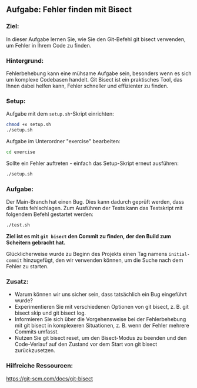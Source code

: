 ## Aufgabe: Fehler finden mit Bisect

### Ziel:

In dieser Aufgabe lernen Sie, wie Sie den Git-Befehl git bisect verwenden, um Fehler in Ihrem Code zu finden.

### Hintergrund:

Fehlerbehebung kann eine mühsame Aufgabe sein, besonders wenn es sich um komplexe Codebasen handelt. Git Bisect ist ein praktisches Tool, das Ihnen dabei helfen kann, Fehler schneller und effizienter zu finden.

### Setup:

Aufgabe mit dem `setup.sh`-Skript einrichten:

```bash
chmod +x setup.sh
./setup.sh
```

Aufgabe im Unterordner "exercise" bearbeiten:

```bash
cd exercise
```

Sollte ein Fehler auftreten - einfach das Setup-Skript erneut ausführen:

```bash
./setup.sh
```

### Aufgabe:

Der Main-Branch hat einen Bug. Dies kann dadurch geprüft werden, dass die Tests fehlschlagen.
Zum Ausführen der Tests kann das Testskript mit folgendem Befehl gestartet werden:

```bash
./test.sh
```

**Ziel ist es mit `git bisect` den Commit zu finden, der den Build zum Scheitern gebracht hat.**

Glücklicherweise wurde zu Beginn des Projekts einen Tag namens `initial-commit` hinzugefügt, den wir verwenden können, um die Suche nach dem Fehler zu starten.

### Zusatz:

- Warum können wir uns sicher sein, dass tatsächlich ein Bug eingeführt wurde?
- Experimentieren Sie mit verschiedenen Optionen von git bisect, z. B. git bisect skip und git bisect log.
- Informieren Sie sich über die Vorgehensweise bei der Fehlerbehebung mit git bisect in komplexeren Situationen, z. B. wenn der Fehler mehrere Commits umfasst.
- Nutzen Sie git bisect reset, um den Bisect-Modus zu beenden und den Code-Verlauf auf den Zustand vor dem Start von git bisect zurückzusetzen.

### Hilfreiche Ressourcen:

https://git-scm.com/docs/git-bisect

